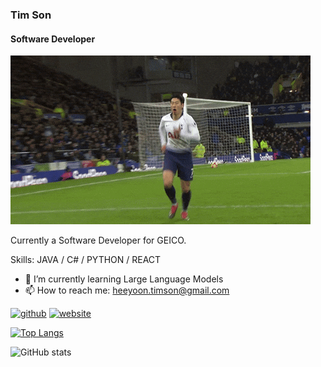 ### Tim Son
#### Software Developer
![Software Developer](https://github.com/timsonau/timsonau/blob/main/sonny.gif)

Currently a Software Developer for GEICO.

Skills:  JAVA / C# / PYTHON / REACT

- 🌱 I’m currently learning Large Language Models 
- 📫 How to reach me: heeyoon.timson@gmail.com 


[<img src='https://cdn.jsdelivr.net/npm/simple-icons@3.0.1/icons/github.svg' alt='github' height='40'>](https://github.com/timsonau)  [<img src='https://cdn.jsdelivr.net/npm/simple-icons@3.0.1/icons/icloud.svg' alt='website' height='40'>](https://timsonau.github.io/next-portfolio/#Skills)  

[![Top Langs](https://github-readme-stats.vercel.app/api/top-langs/?username=timsonau)](https://github.com/anuraghazra/github-readme-stats)

![GitHub stats](https://github-readme-stats.vercel.app/api?username=timsonau&show_icons=true)  
